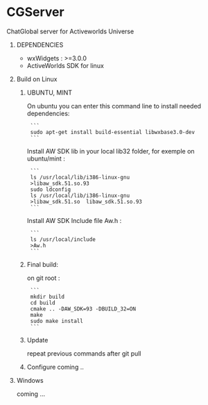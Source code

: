 # CGServer

ChatGlobal server for Activeworlds Universe

1. DEPENDENCIES

    - wxWidgets : >=3.0.0
    - ActiveWorlds SDK for linux

1. Build on Linux
    1. UBUNTU, MINT

        On ubuntu you can enter this command line to install needed dependencies:

            ```
            sudo apt-get install build-essential libwxbase3.0-dev
            ```
        Install AW SDK lib in your local lib32 folder, for exemple on ubuntu/mint :

            ```
            ls /usr/local/lib/i386-linux-gnu
            >libaw_sdk.51.so.93
            sudo ldconfig
            ls /usr/local/lib/i386-linux-gnu
            >libaw_sdk.51.so  libaw_sdk.51.so.93
            ```
        Install AW SDK Include file Aw.h :

            ```
            ls /usr/local/include
            >Aw.h
            ```

    1. Final build:

        on git root :
        
            ```
            mkdir build
            cd build
            cmake .. -DAW_SDK=93 -DBUILD_32=ON
            make
            sudo make install
            ```

    1. Update

        repeat previous commands after git pull

    1. Configure
        coming ..

1. Windows

    coming ...
